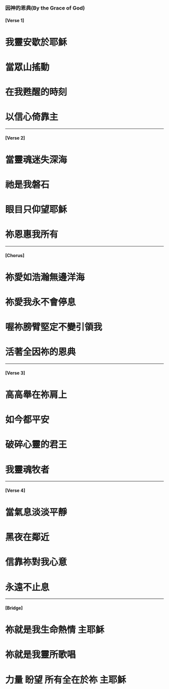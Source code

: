 
###  因神的恩典(By the Grace of God)
#### [Verse 1]

# 我靈安歇於耶穌
# 當眾山搖動
# 在我甦醒的時刻
# 以信心倚靠主

---

#### [Verse 2]

# 當靈魂迷失深海
# 祂是我磐石
# 眼目只仰望耶穌
# 祢恩惠我所有

---

#### [Chorus]

# 祢愛如浩瀚無邊洋海
# 祢愛我永不會停息
# 喔祢膀臂堅定不變引領我
# 活著全因祢的恩典

---

#### [Verse 3]

# 高高舉在祢肩上
# 如今都平安
# 破碎心靈的君王
# 我靈魂牧者

---

#### [Verse 4]

# 當氣息淡淡平靜
# 黑夜在鄰近
# 信靠祢對我心意
# 永遠不止息

---

#### [Bridge]

# 祢就是我生命熱情 主耶穌
# 祢就是我靈所歌唱
# 力量 盼望 所有全在於祢 主耶穌
